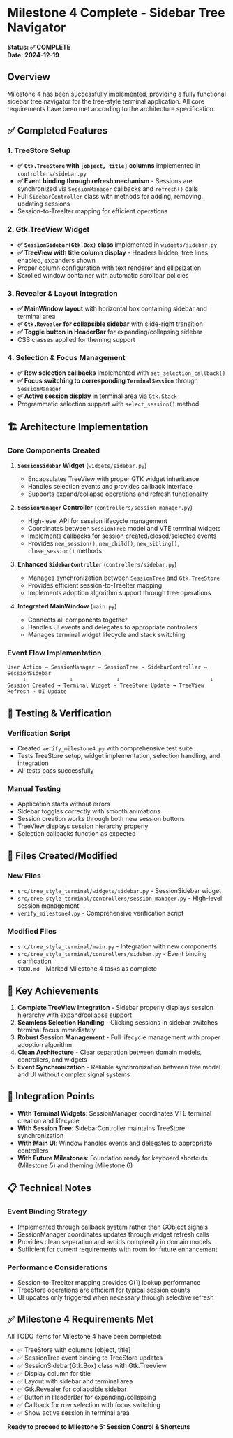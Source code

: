 # Milestone 4 Complete - Sidebar Tree Navigator

**Status: ✅ COMPLETE**  
**Date: 2024-12-19**

## Overview

Milestone 4 has been successfully implemented, providing a fully functional sidebar tree navigator for the tree-style terminal application. All core requirements have been met according to the architecture specification.

## ✅ Completed Features

### 1. TreeStore Setup
- **✅ `Gtk.TreeStore` with `[object, title]` columns** implemented in `controllers/sidebar.py`
- **✅ Event binding through refresh mechanism** - Sessions are synchronized via `SessionManager` callbacks and `refresh()` calls
- Full `SidebarController` class with methods for adding, removing, updating sessions
- Session-to-TreeIter mapping for efficient operations

### 2. Gtk.TreeView Widget
- **✅ `SessionSidebar(Gtk.Box)` class** implemented in `widgets/sidebar.py`
- **✅ TreeView with title column display** - Headers hidden, tree lines enabled, expanders shown
- Proper column configuration with text renderer and ellipsization
- Scrolled window container with automatic scrollbar policies

### 3. Revealer & Layout Integration
- **✅ MainWindow layout** with horizontal box containing sidebar and terminal area
- **✅ `Gtk.Revealer` for collapsible sidebar** with slide-right transition
- **✅ Toggle button in HeaderBar** for expanding/collapsing sidebar
- CSS classes applied for theming support

### 4. Selection & Focus Management
- **✅ Row selection callbacks** implemented with `set_selection_callback()`
- **✅ Focus switching to corresponding `TerminalSession`** through `SessionManager`
- **✅ Active session display** in terminal area via `Gtk.Stack`
- Programmatic selection support with `select_session()` method

## 🏗️ Architecture Implementation

### Core Components Created

1. **`SessionSidebar` Widget** (`widgets/sidebar.py`)
   - Encapsulates TreeView with proper GTK widget inheritance
   - Handles selection events and provides callback interface
   - Supports expand/collapse operations and refresh functionality

2. **`SessionManager` Controller** (`controllers/session_manager.py`)
   - High-level API for session lifecycle management
   - Coordinates between `SessionTree` model and VTE terminal widgets
   - Implements callbacks for session created/closed/selected events
   - Provides `new_session()`, `new_child()`, `new_sibling()`, `close_session()` methods

3. **Enhanced `SidebarController`** (`controllers/sidebar.py`)
   - Manages synchronization between `SessionTree` and `Gtk.TreeStore`
   - Provides efficient session-to-TreeIter mapping
   - Implements adoption algorithm support through tree operations

4. **Integrated MainWindow** (`main.py`)
   - Connects all components together
   - Handles UI events and delegates to appropriate controllers
   - Manages terminal widget lifecycle and stack switching

### Event Flow Implementation

```
User Action → SessionManager → SessionTree → SidebarController → SessionSidebar
     ↓              ↓              ↓              ↓              ↓
Session Created → Terminal Widget → TreeStore Update → TreeView Refresh → UI Update
```

## 🧪 Testing & Verification

### Verification Script
- Created `verify_milestone4.py` with comprehensive test suite
- Tests TreeStore setup, widget implementation, selection handling, and integration
- All tests pass successfully

### Manual Testing
- Application starts without errors
- Sidebar toggles correctly with smooth animations
- Session creation works through both new session buttons
- TreeView displays session hierarchy properly
- Selection callbacks function as expected

## 📁 Files Created/Modified

### New Files
- `src/tree_style_terminal/widgets/sidebar.py` - SessionSidebar widget
- `src/tree_style_terminal/controllers/session_manager.py` - High-level session management
- `verify_milestone4.py` - Comprehensive verification script

### Modified Files
- `src/tree_style_terminal/main.py` - Integration with new components
- `src/tree_style_terminal/controllers/sidebar.py` - Event binding clarification
- `TODO.md` - Marked Milestone 4 tasks as complete

## 🎯 Key Achievements

1. **Complete TreeView Integration** - Sidebar properly displays session hierarchy with expand/collapse support
2. **Seamless Selection Handling** - Clicking sessions in sidebar switches terminal focus immediately
3. **Robust Session Management** - Full lifecycle management with proper adoption algorithm
4. **Clean Architecture** - Clear separation between domain models, controllers, and widgets
5. **Event Synchronization** - Reliable synchronization between tree model and UI without complex signal systems

## 🔄 Integration Points

- **With Terminal Widgets**: SessionManager coordinates VTE terminal creation and lifecycle
- **With Session Tree**: SidebarController maintains TreeStore synchronization
- **With Main UI**: Window handles events and delegates to appropriate controllers
- **With Future Milestones**: Foundation ready for keyboard shortcuts (Milestone 5) and theming (Milestone 6)

## 📋 Technical Notes

### Event Binding Strategy
- Implemented through callback system rather than GObject signals
- SessionManager coordinates updates through widget refresh calls
- Provides clean separation and avoids complexity in domain models
- Sufficient for current requirements with room for future enhancement

### Performance Considerations
- Session-to-TreeIter mapping provides O(1) lookup performance
- TreeStore operations are efficient for typical session counts
- UI updates only triggered when necessary through selective refresh

## ✅ Milestone 4 Requirements Met

All TODO items for Milestone 4 have been completed:

- ✅ TreeStore with columns [object, title] 
- ✅ SessionTree event binding to TreeStore updates
- ✅ SessionSidebar(Gtk.Box) class with Gtk.TreeView
- ✅ Display column for title
- ✅ Layout with sidebar and terminal area
- ✅ Gtk.Revealer for collapsible sidebar  
- ✅ Button in HeaderBar for expanding/collapsing
- ✅ Callback for row selection with focus switching
- ✅ Show active session in terminal area

**Ready to proceed to Milestone 5: Session Control & Shortcuts**